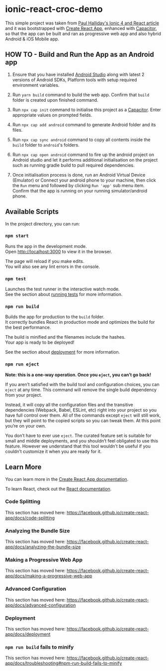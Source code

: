 # ionic-react-croc-demo
This simple project was taken from [Paul Halliday's Ionic 4 and React article](https://alligator.io/ionic/react-and-ionic/) and it was bootstrapped with [Create React App](https://github.com/facebook/create-react-app), enhanced with [Capacitor](https://github.com/ionic-team/capacitor), so that the app can be built and ran as progressive web app and also hybrid Android & iOS Mobile app.

## HOW TO - Build and Run the App as an Android app

1. Ensure that you have installed [Android Studio](https://developer.android.com/studio/?gclid=Cj0KCQjwpPHoBRC3ARIsALfx-_LtN59nDz7jdWPAUOOXgvfCqZRu60CsnxcI5-6nA9W5IB7ZRPlwNeEaAmnzEALw_wcB) along with latest 2 versions of Android SDKs, Platform tools with setup required environment variables.

2. Run `yarn build` command to build the web app. Confirm that `build` folder is created upon finished command.

3. Run `npx cap init` command to initialise this project as a [Capacitor](https://github.com/ionic-team/capacitor). Enter appropriate values on prompted fields.

4. Run `npx cap add android` command to generate Android folder and its files.

5. Run `npx cap sync android` command to copy all contents inside the `build` folder to `android`'s folders.

6. Run `npx cap open android` command to fire up the android project on Android studio and let it performs additional initialisation on the project such as running gradle build to pull required dependencies.

7. Once initialisation process is done, run an Android Virtual Device (Emulator) or Connect your android phone to your machine, then click the `Run` menu and followed by clicking `Run 'app'` sub menu item. Confirm that the app is running on your running simulator/android phone.

## Available Scripts

In the project directory, you can run:

### `npm start`

Runs the app in the development mode.<br>
Open [http://localhost:3000](http://localhost:3000) to view it in the browser.

The page will reload if you make edits.<br>
You will also see any lint errors in the console.

### `npm test`

Launches the test runner in the interactive watch mode.<br>
See the section about [running tests](https://facebook.github.io/create-react-app/docs/running-tests) for more information.

### `npm run build`

Builds the app for production to the `build` folder.<br>
It correctly bundles React in production mode and optimizes the build for the best performance.

The build is minified and the filenames include the hashes.<br>
Your app is ready to be deployed!

See the section about [deployment](https://facebook.github.io/create-react-app/docs/deployment) for more information.

### `npm run eject`

**Note: this is a one-way operation. Once you `eject`, you can’t go back!**

If you aren’t satisfied with the build tool and configuration choices, you can `eject` at any time. This command will remove the single build dependency from your project.

Instead, it will copy all the configuration files and the transitive dependencies (Webpack, Babel, ESLint, etc) right into your project so you have full control over them. All of the commands except `eject` will still work, but they will point to the copied scripts so you can tweak them. At this point you’re on your own.

You don’t have to ever use `eject`. The curated feature set is suitable for small and middle deployments, and you shouldn’t feel obligated to use this feature. However we understand that this tool wouldn’t be useful if you couldn’t customize it when you are ready for it.

## Learn More

You can learn more in the [Create React App documentation](https://facebook.github.io/create-react-app/docs/getting-started).

To learn React, check out the [React documentation](https://reactjs.org/).

### Code Splitting

This section has moved here: https://facebook.github.io/create-react-app/docs/code-splitting

### Analyzing the Bundle Size

This section has moved here: https://facebook.github.io/create-react-app/docs/analyzing-the-bundle-size

### Making a Progressive Web App

This section has moved here: https://facebook.github.io/create-react-app/docs/making-a-progressive-web-app

### Advanced Configuration

This section has moved here: https://facebook.github.io/create-react-app/docs/advanced-configuration

### Deployment

This section has moved here: https://facebook.github.io/create-react-app/docs/deployment

### `npm run build` fails to minify

This section has moved here: https://facebook.github.io/create-react-app/docs/troubleshooting#npm-run-build-fails-to-minify
